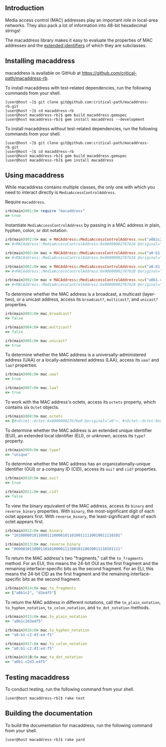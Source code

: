## Introduction

Media access control (MAC) addresses play an important role in local-area networks.  They also pack a lot of information into 48-bit hexadecimal strings!

The macaddress library makes it easy to evaluate the properties of MAC addresses and the [extended identifiers](https://standards.ieee.org/products-services/regauth/tut/index.html) of which they are subclasses.


## Installing macaddress

macaddress is available on GitHub at https://github.com/critical-path/macaddress-rb.

To install macaddress with test-related dependencies, run the following commands from your shell.

```console
[user@host ~]$ git clone git@github.com:critical-path/macaddress-rb.git
[user@host ~]$ cd macaddress-rb
[user@host macaddress-rb]$ gem build macaddress.gemspec
[user@host macaddress-rb]$ gem install macaddress --development
```

To install macaddress without test-related dependencies, run the following commands from your shell.

```console
[user@host ~]$ git clone git@github.com:critical-path/macaddress-rb.git
[user@host ~]$ cd macaddress-rb
[user@host macaddress-rb]$ gem build macaddress.gemspec
[user@host macaddress-rb]$ gem install macaddress
```

## Using macaddress

While macaddress contains multiple classes, the only one with which you need to interact directly is `MediaAccessControlAddress`.

Require `macaddress`.

```ruby
irb(main)001:0> require "macaddress"
=> true
```

Instantiate `MediaAccessControlAddress` by passing in a MAC address in plain, hyphen, colon, or dot notation.

```ruby
irb(main)002:0> mac = MACAddress::MediaAccessControlAddress.new("a0b1c2d3e4f5")
=> #<MACAddress::MediaAccessControlAddress:0x00000002787628 @original="a0b1c2d3e4f5">
```

```ruby
irb(main)002:0> mac = MACAddress::MediaAccessControlAddress.new("a0-b1-c2-d3-e4-f5")
=> #<MACAddress::MediaAccessControlAddress:0x00000002787628 @original="a0-b1-c2-d3-e4-f5">
```

```ruby
irb(main)002:0> mac = MACAddress::MediaAccessControlAddress.new("a0:b1:c2:d3:e4:f5")
=> #<MACAddress::MediaAccessControlAddress:0x00000002787628 @original="a0:b1:c2:d3:e4:f5">
```

```ruby
irb(main)002:0> mac = MACAddress::MediaAccessControlAddress.new("a0b1.c2d3.e4f5")
=> #<MACAddress::MediaAccessControlAddress:0x00000002787628 @original="a0b1.c2d3.e4f5">
```

To determine whether the MAC address is a broadcast, a multicast (layer-two), or a unicast address, access its `broadcast?`, `multicast?`, and `unicast?` properties.

```ruby
irb(main)003:0> mac.broadcast?
=> false
```

```ruby
irb(main)004:0> mac.multicast?
=> false
```

```ruby
irb(main)005:0> mac.unicast?
=> true
```

To determine whether the MAC address is a universally-administered address (UAA) or a locally-administered address (LAA), access its `uaa?` and `laa?` properties.

```ruby
irb(main)006:0> mac.uaa?
=> true
```

```ruby
irb(main)007:0> mac.laa?
=> true
```

To work with the MAC address's octets, access its `octets` property, which contains six `Octet` objects.

```ruby
irb(main)008:0> mac.octets
=> [#<Octet::Octet:0x000000027b76e8 @original="a0">, #<Octet::Octet:0x000000027b7580 @original="b1">, #<Octet::Octet:0x000000027b7418 @original="c2">, #<Octet::Octet:0x000000027b72b0 @original="d3">, #<Octet::Octet:0x000000027b7148 @original="e4">, #<Octet::Octet:0x000000027b6fe0 @original="f5">]
```

To determine whether the MAC address is an extended unique identifier (EUI), an extended local identifier (ELI), or unknown, access its `type?` property.

```ruby
irb(main)009:0> mac.type?
=> "unique"
```

To determine whether the MAC address has an organizationally-unique identifier (OUI) or a company ID (CID), access its `oui?` and `cid?` properties.

```ruby
irb(main)010:0> mac.oui?
=> true
```

```ruby
irb(main)011:0> mac.cid?
=> false
```

To view the binary equivalent of the MAC address, access its `binary` and `reverse_binary` properties. With `binary`, the most-significant digit of each octet appears first.  With `reverse_binary`, the least-significant digit of each octet appears first.

```ruby
irb(main)012:0> mac.binary
=> "101000001011000111000010110100111110010011110101"
```

```ruby
irb(main)013:0> mac.reverse_binary
=> "000001011000110101000011110010110010011110101111"
```

To return the MAC address's two "fragments," call the `to_fragments` method.  For an EUI, this means the 24-bit OUI as the first fragment and the remaining interface-specific bits as the second fragment.  For an ELI, this means the 24-bit CID as the first fragment and the remaining interface-specific bits as the second fragment.

```ruby
irb(main)014:0> mac.to_fragments
=> ["a0b1c2", "d3e4f5"]
```

To return the MAC address in different notations, call the `to_plain_notation`, `to_hyphen_notation`, `to_colon_notation`, and `to_dot_notation` methods.

```ruby
irb(main)015:0> mac.to_plain_notation
=> "a0b1c2d3e4f5"
```

```ruby
irb(main)016:0> mac.to_hyphen_notation
=> "a0-b1-c2-d3-e4-f5"
```

```ruby
irb(main)017:0> mac.to_colon_notation
=> "a0:b1:c2:d3:e4:f5"
```

```ruby
irb(main)018:0> mac.to_dot_notation
=> "a0b1.c2d3.e4f5"
```


## Testing macaddress

To conduct testing, run the following command from your shell.

```console
[user@host macaddress-rb]$ rake test
```


## Building the documentation

To build the documentation for macaddress, run the following command from your shell.

```console
[user@host macaddress-rb]$ rake yard
```
